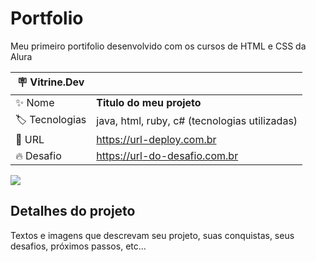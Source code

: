 # Portfolio

Meu primeiro portifolio desenvolvido com os cursos de HTML e CSS da Alura

| :placard: Vitrine.Dev |     |
| -------------  | --- |
| :sparkles: Nome        | **Titulo do meu projeto**
| :label: Tecnologias | java, html, ruby, c# (tecnologias utilizadas)
| :rocket: URL         | https://url-deploy.com.br
| :fire: Desafio     | https://url-do-desafio.com.br

<!-- Inserir imagem com a #vitrinedev ao final do link -->
![](https://imgur.com/BB88c0r#vitrinedev)

## Detalhes do projeto

Textos e imagens que descrevam seu projeto, suas conquistas, seus desafios, próximos passos, etc...
